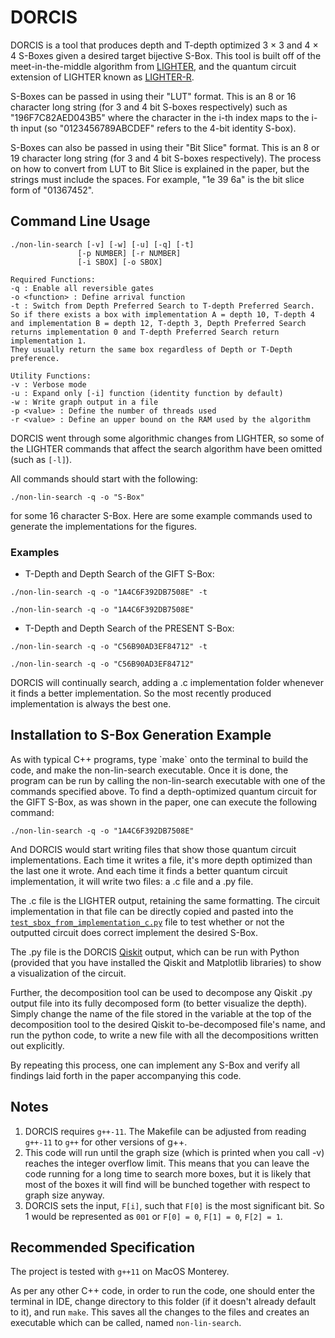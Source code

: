 # DORCIS #
DORCIS is a tool that produces depth and T-depth optimized 3 × 3 and 4 × 4 S-Boxes given a desired target bijective S-Box. This tool is built off of the meet-in-the-middle algorithm from [LIGHTER](https://eprint.iacr.org/2017/101), and the quantum circuit extension of LIGHTER known as [LIGHTER-R](https://ieeexplore.ieee.org/abstract/document/9088027). 

S-Boxes can be passed in using their "LUT" format. This is an 8 or 16 character long string (for 3 and 4 bit S-boxes respectively) such as "196F7C82AED043B5" where the character in the i-th index maps to the i-th input (so "0123456789ABCDEF" refers to the 4-bit identity S-box).

S-Boxes can also be passed in using their "Bit Slice" format. This is an 8 or 19 character long string (for 3 and 4 bit S-boxes respectively). The process on how to convert from LUT to Bit Slice is explained in the paper, but the strings must include the spaces. For example, "1e 39 6a" is the bit slice form of "01367452".

## Command Line Usage ##
    ./non-lin-search [-v] [-w] [-u] [-q] [-t]
                   [-p NUMBER] [-r NUMBER]
                   [-i SBOX] [-o SBOX]

    Required Functions:
    -q : Enable all reversible gates
    -o <function> : Define arrival function
    -t : Switch from Depth Preferred Search to T-depth Preferred Search. So if there exists a box with implementation A = depth 10, T-depth 4 and implementation B = depth 12, T-depth 3, Depth Preferred Search returns implementation 0 and T-depth Preferred Search return implementation 1.
    They usually return the same box regardless of Depth or T-Depth preference.

    Utility Functions:
    -v : Verbose mode
    -u : Expand only [-i] function (identity function by default)
    -w : Write graph output in a file
    -p <value> : Define the number of threads used
    -r <value> : Define an upper bound on the RAM used by the algorithm

DORCIS went through some algorithmic changes from LIGHTER, so some of the LIGHTER commands that affect the search algorithm have been omitted (such as `[-l]`). 

All commands should start with the following:
```
./non-lin-search -q -o "S-Box"
```
for some 16 character S-Box. Here are some example commands used to generate the implementations for the figures.

### Examples ###
- T-Depth and Depth Search of the GIFT S-Box:
```
./non-lin-search -q -o "1A4C6F392DB7508E" -t
```
```
./non-lin-search -q -o "1A4C6F392DB7508E"
```

- T-Depth and Depth Search of the PRESENT S-Box:
```
./non-lin-search -q -o "C56B90AD3EF84712" -t
```

```
./non-lin-search -q -o "C56B90AD3EF84712"
```

DORCIS will continually search, adding a .c implementation folder whenever it finds a better implementation. So the most recently produced implementation is always the best one.

## Installation to S-Box Generation Example ##

<!-- On Github (website), click the green "Code" > Download as Zip button to download the entire DORCIS file as a Zip. Then, extract the contents of the zipped file into a new folder (which can typically be done by double clicking on the zipped folder). The zipped file can now be deleted. -->

<!-- Install `g++-11` onto the desired computer, which can be done using Homebrew by typing `brew install g++-11` into the Terminal (Mac) or Command Prompt (Windows). Now, using an IDE of choice, open the entire DORCIS-master unzipped folder into the IDE. Then, open the terminal on that IDE. Ensure the terminal says /DORCIS-master or otherwise indicates that the directory in use is the entire DORCIS folder. If it isn't, change its directory to the DORCIS file by typing "cd /DORCIS-master", or whatever path there is to the DORCIS folder. -->

<!--If it's difficult to find the path to change directory into the DORCIS-master folder, one can shift+right click (on Windows), or option+right click (on Mac) on the DORCIS folder and click "copy absolute path" to copy the path to change the IDE terminal's directory to.-->

<!-- Now, the code is ready to be built and ran.--> As with typical C++ programs, type `make` onto the terminal to build the code, and make the non-lin-search executable. Once it is done, the program can be run by calling the non-lin-search executable with one of the commands specified above. To find a depth-optimized quantum circuit for the GIFT S-Box, as was shown in the paper, one can execute the following command:

```
./non-lin-search -q -o "1A4C6F392DB7508E"
```

And DORCIS would start writing files that show those quantum circuit implementations. Each time it writes a file, it's more depth optimized than the last one it wrote. And each time it finds a better quantum circuit implementation, it will write two files: a .c file and a .py file.

The .c file is the LIGHTER output, retaining the same formatting. The circuit implementation in that file can be directly copied and pasted into the [`test_sbox_from_implementation_c.py`](https://github.com/vdasu/lighter-r/blob/master/test_sbox_from_implementation_c.py) file to test whether or not the outputted circuit does correct implement the desired S-Box.

The .py file is the DORCIS [Qiskit](https://qiskit.org/) output, which can be run with Python (provided that you have installed the Qiskit and Matplotlib libraries) to show a visualization of the circuit.

Further, the decomposition tool can be used to decompose any Qiskit .py output file into its fully decomposed form (to better visualize the depth). Simply change the name of the file stored in the variable at the top of the decomposition tool to the desired Qiskit to-be-decomposed file's name, and run the python code, to write a new file with all the decompositions written out explicitly.

By repeating this process, one can implement any S-Box and verify all findings laid forth in the paper accompanying this code.

## Notes ##

1. DORCIS requires `g++-11`. The Makefile can be adjusted from reading `g++-11` to `g++` for other versions of g++.
2. This code will run until the graph size (which is printed when you call -v) reaches the integer overflow limit. This means that you can leave the code running for a long time to search more boxes, but it is likely that most of the boxes it will find will be bunched together with respect to graph size anyway.
3. DORCIS sets the input, `F[i]`, such that `F[0]` is the most significant bit. So 1 would be represented as `001` or `F[0] = 0`, `F[1] = 0`, `F[2] = 1`.

## Recommended Specification ##
<!--I am currently running this on g++-11, on macOS Monterey. The code before modifications only had "g++" on the top line of the Makefile rather than "g++-11" and I believe the previous developers had that working on Linux. -->
The project is tested with `g++11` on MacOS Monterey.

As per any other C++ code, in order to run the code, one should enter the terminal in IDE, change directory to this folder (if it doesn't already default to it), and run `make`. This saves all the changes to the files and creates an executable which can be called, named `non-lin-search`.

<!--Please feel free to suggest/contribute new features or fix bugs or add documentation.-->

